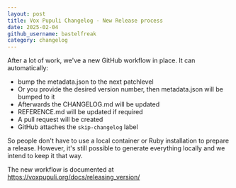 ```yaml
---
layout: post
title: Vox Pupuli Changelog - New Release process
date: 2025-02-04
github_username: bastelfreak
category: changelog
---
```


After a lot of work, we've a new GitHub workflow in place.
It can automatically:

* bump the metadata.json to the next patchlevel
* Or you provide the desired version number, then metadata.json will be bumped to it
* Afterwards the CHANGELOG.md will be updated
* REFERENCE.md will be updated if required
* A pull request will be created
* GitHub attaches the `skip-changelog` label

So people don't have to use a local container or Ruby installation to prepare a release.
However, it's still possible to generate everything locally and we intend to keep it that way.

The new workflow is documented at https://voxpupuli.org/docs/releasing_version/

